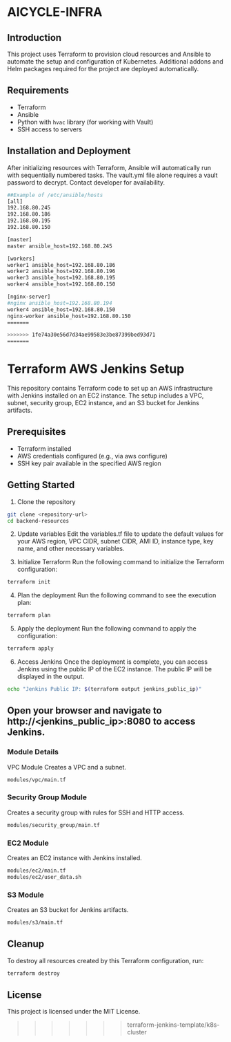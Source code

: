 # AICYCLE-INFRA

## Introduction

This project uses Terraform to provision cloud resources and Ansible to automate the setup and configuration of Kubernetes. Additional addons and Helm packages required for the project are deployed automatically.

## Requirements

- Terraform
- Ansible
- Python with `hvac` library (for working with Vault)
- SSH access to servers

## Installation and Deployment

After initializing resources with Terraform, Ansible will automatically run with sequentially numbered tasks.
The vault.yml file alone requires a vault password to decrypt. Contact developer for availability.

```bash
##Example of /etc/ansible/hosts
[all]
192.168.80.245
192.168.80.186
192.168.80.195
192.168.80.150

[master]
master ansible_host=192.168.80.245

[workers]
worker1 ansible_host=192.168.80.186
worker2 ansible_host=192.168.80.196
worker3 ansible_host=192.168.80.195
worker4 ansible_host=192.168.80.150

[nginx-server]
#nginx ansible_host=192.168.80.194
worker4 ansible_host=192.168.80.150
nginx-worker ansible_host=192.168.80.150
=======

>>>>>>> 1fe74a30e56d7d34ae99583e3be87399bed93d71
=======
```

# Terraform AWS Jenkins Setup #
This repository contains Terraform code to set up an AWS infrastructure with Jenkins installed on an EC2 instance. The setup includes a VPC, subnet, security group, EC2 instance, and an S3 bucket for Jenkins artifacts.

## Prerequisites ##
 - Terraform installed
 - AWS credentials configured (e.g., via aws configure)
 - SSH key pair available in the specified AWS region

## Getting Started ##
1. Clone the repository
```bash
git clone <repository-url>
cd backend-resources
```

2. Update variables
Edit the variables.tf file to update the default values for your AWS region, VPC CIDR, subnet CIDR, AMI ID, instance type, key name, and other necessary variables.

3. Initialize Terraform
Run the following command to initialize the Terraform configuration:

```bash
terraform init
```

4. Plan the deployment
Run the following command to see the execution plan:

```bash
terraform plan
```

5. Apply the deployment
Run the following command to apply the configuration:

```bash
terraform apply
```

6. Access Jenkins
Once the deployment is complete, you can access Jenkins using the public IP of the EC2 instance. The public IP will be displayed in the output.

```bash
echo "Jenkins Public IP: $(terraform output jenkins_public_ip)"
```

## Open your browser and navigate to http://<jenkins_public_ip>:8080 to access Jenkins. ##

### Module Details ###
VPC Module
Creates a VPC and a subnet.

```bash
modules/vpc/main.tf
```

### Security Group Module ###
Creates a security group with rules for SSH and HTTP access.

```bash
modules/security_group/main.tf
```

### EC2 Module ###
Creates an EC2 instance with Jenkins installed.

```bash
modules/ec2/main.tf
modules/ec2/user_data.sh
```

### S3 Module ###
Creates an S3 bucket for Jenkins artifacts.

```bash
modules/s3/main.tf
```

## Cleanup ##
To destroy all resources created by this Terraform configuration, run:

```bash
terraform destroy
```

## License ##
This project is licensed under the MIT License.
>>>>>>> terraform-jenkins-template/k8s-cluster
